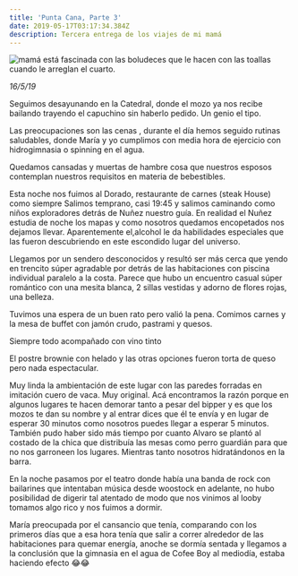 ```yaml
---
title: 'Punta Cana, Parte 3'
date: 2019-05-17T03:17:34.384Z
description: Tercera entrega de los viajes de mi mamá
---
```

![](/img/whatsapp-image-2019-05-15-at-2.07.39-pm.jpeg "mamá está fascinada con las boludeces que le hacen con las toallas cuando le arreglan el cuarto.")

_16/5/19_ 

Seguimos desayunando en la Catedral, donde el mozo ya nos recibe bailando trayendo el capuchino sin haberlo pedido. Un genio el tipo.

Las preocupaciones son las cenas , durante el día hemos seguido rutinas saludables, donde María y yo cumplimos con media hora de ejercicio con hidrogimnasia o spinning en el agua.

Quedamos cansadas y muertas de hambre cosa que nuestros esposos contemplan nuestros requisitos en materia de bebestibles.

Esta noche nos fuimos al Dorado, restaurante de carnes (steak House) como siempre Salimos temprano, casi 19:45 y salimos caminando como niños exploradores detrás de Nuñez nuestro guía. En realidad el Nuñez estudia de noche los mapas y como nosotros quedamos encopetados nos dejamos llevar. Aparentemente el,alcohol le da habilidades especiales que las fueron descubriendo en este escondido lugar del universo.

Llegamos por un  sendero desconocidos y resultó ser más cerca que yendo en trencito súper agradable por detrás de las habitaciones con piscina individual paralelo a la costa. Parece que hubo un encuentro casual súper romántico con una mesita blanca, 2 sillas vestidas y adorno de flores rojas, una belleza.

Tuvimos una espera  de un buen rato pero valió la pena. Comimos carnes y la mesa de buffet con jamón crudo, pastrami y quesos.

Siempre todo acompañado con vino tinto 

El postre brownie con helado y las otras opciones fueron torta de queso pero nada espectacular.

Muy linda la ambientación de este lugar con las paredes forradas en imitación cuero de vaca. Muy original. Acá encontramos la razón porque en algunos lugares te hacen demorar tanto a pesar del bipper y es que los mozos te dan su nombre y al entrar dices que él te envía y en lugar de esperar 30 minutos como nosotros puedes llegar a esperar 5 minutos. También pudo haber sido más tiempo por cuanto Alvaro se plantó al costado de la chica que distribuía las mesas como perro guardián para que no nos garroneen los lugares. Mientras tanto nosotros hidratándonos en la barra.

En la noche pasamos por el teatro donde había una banda de rock con bailarines que intentaban música desde woostock en adelante, no hubo posibilidad de digerir tal atentado de modo que nos vinimos al looby tomamos algo rico y nos fuimos a dormir.

María preocupada por el cansancio que tenía, comparando con los primeros días que a esa hora tenía que salir a correr alrededor de las habitaciones para quemar energía, anoche se dormía sentada y llegamos a la conclusión que la gimnasia en el agua de Cofee Boy al mediodía, estaba haciendo efecto 😂😂
